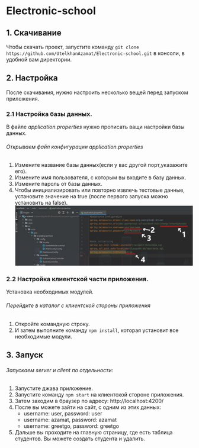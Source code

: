 
# Electronic-school


## 1. Скачивание
   Чтобы скачать проект, запустите команду `git clone https://github.com/UtelkhanAzamat/Electronic-school.git` в консоли, в удобной вам директории.
   
   
## 2. Настройка
   После скачивания, нужно настроить несколько вещей перед запуском приложения.
   
### 2.1  Настройка базы данных.
   В файле *application.properties* нужно прописать ващи настройки базы данных.
###### Открываем файл конфигурации application.properties
1. Измените название базы данных(если у вас другой порт,указажите его).
2. Измените имя пользователя, с которым вы входите в базу данных.
3. Измените пароль от базы данных.
4. Чтобы инициализировать или повторно извлечь тестовые данные, установите значение на true (после первого запуска можно установить на false).
![db](https://github.com/UtelkhanAzamat/Electronic-school/blob/main/db.bmp)

### 2.2  Настройка клиентской части приложения.
   Установка необходимых модулей.
###### Перейдите в каталог с клиентской стороны приложения
1. Откройте командную строку.
2. И затем выполните команду `npm install`, которая установит все необходимые модули.


## 3. Запуск
###### Запускаем server и client по отдельности:
1. Запустите джава приложение.
2. Запустите команду `npm start` на клиентской сторонe приложения.
3. Затем заходим в браузер по адресу: http://localhost:4200/
4. После вы можете зайти на сайт, с одним из этих данных:
   - username: user, password: user
   - username: azamat, password: azamat
   - username: greetgo, password: greetgo
5. Дальше вы проходите на главную страницу, где есть таблица студентов. Вы можете создать студента и удалить.
